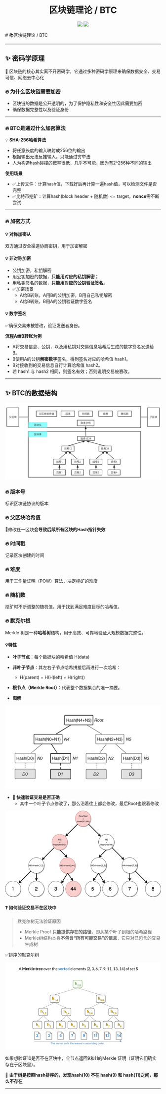 <h1 align="center">区块链理论 / BTC</h1>

<p align="center">
  <img src="https://img.shields.io/badge/Markdown-模板-blue.svg" />
  <img src="https://img.shields.io/badge/Version-1.0-green.svg" />
</p>
# 📚区块链理论 / BTC

---

## ✨ 密码学原理

📌 区块链的核心其实离不开密码学，它通过多种密码学原理来确保数据安全、交易可信、网络去中心化

### 🔥 为什么区块链需要加密
* 区块链的数据是公开透明的，为了保护隐私性和安全性因此需要加密
* 确保数据完整性以及验证身份

---

### 🔥 BTC是通过什么加密算法
💡 **SHA-256哈希算法**

- 将任意长度的输入映射成256位的输出
- 根据输出无法反推输入，只能通过穷举法
- 人为构造hash碰撞的概率很低，几乎不可能，因为有2^256种不同的输出

**使用场景**

- ✅上传文件：计算hash值，下载好后再计算一遍hash值，可以检测文件是否完整
- ✅比特币挖矿：计算hash(block header + 随机数) <= target，**nonce**需不断尝试

---

### 🔥 加密方式

#### 💡 对称加密从

双方通过安全渠道协商密钥，用于加密解密

#### 💡 非对称加密

* 公钥加密，私钥解密
* 用公钥加密的数据，**只能用对应的私钥解密**；
* 用私钥签名的数据，**只能用对应的公钥验证签名**。
* ✅加密场景
  * A给B转账，A用B的公钥加密，B用自己私钥解密
  * A给B转账，B用A的公钥验证数字签名

#### 💡 数字签名

✅确保交易未被篡改，验证发送者身份。

**流程A给B转账为例**

* A将交易信息、公钥，以及用私钥对交易信息哈希后生成的数字签名发送给B。
* B使用A的公钥**解密数字**签名，得到签名对应的哈希值 hash1。
* B对接收到的交易信息自行计算哈希值 hash2。
* 若 hash1 与 hash2 相同，则签名有效；否则说明交易被篡改。

---

## ✨ BTC的数据结构

<img src="img\比特币数据结构图.jpg" />

### 🔥 版本号

标识区块链协议的版本

### 🔥 父区块哈希值

📌修改任一区块**会导致后续所有区块的Hash指针失效**

### 🔥 时间戳

记录区块创建的时间

### 🔥 难度

用于工作量证明（POW）算法，决定挖矿的难度

### 🔥 随机数

挖矿时不断调整的随机值，用于找到满足难度目标的哈希值。

### 🔥 默克尔根

Merkle 树是一种**哈希树**结构，用于高效、可靠地验证大规模数据完整性。

#### 💡特性

* **叶子节点**：每个数据块的哈希值 H(data)

* **非叶子节点**：其左右子节点哈希拼接后再进行一次哈希：
  * H(parent) = H(H(left) + H(right))

* **根节点（Merkle Root）**：代表整个数据集合的唯一摘要。
* **图解**

<img src="img\默克尔树.png" alt="默克尔树" />

* **📌 快速验证交易是否正确**
  * 其中一个叶子节点修改了，那么沿着往上都会修改，最后Root也跟着修改

<img src="img\默克尔树判断交易是否存在.png" alt="默克尔树判断交易是否存在" />

#### ❓ 如何验证交易不在区块中

> 默克尔树无法验证原因
>
> * Merkle Proof **只能提供存在的路径**，即从某个叶子到根的哈希路径
> * Merkle树结构本身**不包含“所有可能交易”的信息**，它只对已包含的交易生成树

✅排序的默克尔树

<img src="img\排序的默克尔树.png" alt="排序的默克尔树" />

如果想验证10是否不在区块中，全节点返回9和11的Merkle 证明（证明它们确实存在于区块里）。

📌 **由于树是按照hash排序的，发现hash(10) 不在 hash(9) 和 hash(11)之间，那么不存在**

---